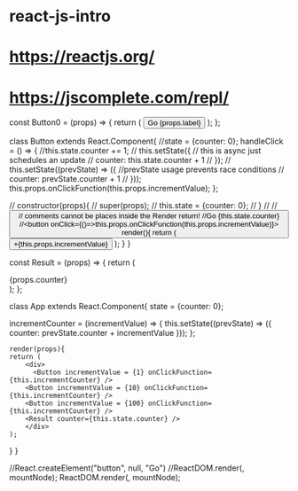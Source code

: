 # react-js-intro
# https://reactjs.org/
# https://jscomplete.com/repl/

const Button0 = (props) => {
	return (
  	<button>Go {props.label}</button>
  );
};

class Button extends React.Component{
	//state = {counter: 0};
  handleClick = () => {
  	//this.state.counter += 1;
    // this.setState({	// this is async just schedules an update
    // 	counter: this.state.counter + 1
    // });
    // this.setState((prevState) => ({ //prevState usage prevents race conditions
    //   	counter: prevState.counter + 1
    //   }));
    this.props.onClickFunction(this.props.incrementValue);
  };
  
  // constructor(props){
  // super(props);
  //   this.state = {counter: 0};
  // }
  //    	// <button onClick={this.handleClick}>	// comments cannot be places inside the Render return!
      	//Go {this.state.counter}
        //<button onClick={()=>this.props.onClickFunction(this.props.incrementValue)}>
	render(){
    return (
    	<button onClick={this.handleClick}>
        +{this.props.incrementValue}
      </button>
    );
  }
}

const Result = (props) => {
	return (
  	<div>{props.counter}</div>
  );
};

class App extends React.Component{
	state = {counter: 0};
  
  incrementCounter = (incrementValue) => {
  	  this.setState((prevState) => ({
      	counter: prevState.counter + incrementValue
      }));
  };
  
	render(props){
    return (
    	<div>
    	  <Button incrementValue = {1} onClickFunction={this.incrementCounter} />
        <Button incrementValue = {10} onClickFunction={this.incrementCounter} />
        <Button incrementValue = {100} onClickFunction={this.incrementCounter} />
        <Result counter={this.state.counter} />
    	</div>
    );
  }
}

//React.createElement("button", null, "Go")
//ReactDOM.render(<Button0 label="Do" />, mountNode);
ReactDOM.render(<App label="DoC" />, mountNode);
